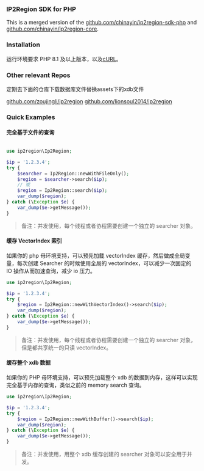 ### IP2Region SDK for PHP

This is a merged version of the [github.com/chinayin/ip2region-sdk-php](https://github.com/chinayin/ip2region-sdk-php) and [github.com/chinayin/ip2region-core](https://github.com/chinayin/ip2region-core-php).


### Installation

运行环境要求 PHP 8.1 及以上版本，以及[cURL](http://php.net/manual/zh/book.curl.php)。


### Other relevant Repos

定期去下面的仓库下载数据库文件替换assets下的xdb文件

[github.com/zoujingli/ip2region](https://github.com/zoujingli/ip2region)
[github.com/lionsoul2014/ip2region](https://github.com/lionsoul2014/ip2region)


### Quick Examples

#### 完全基于文件的查询

```php

use ip2region\Ip2Region;

$ip = '1.2.3.4';
try {
    $searcher = Ip2Region::newWithFileOnly();
    $region = $searcher->search($ip);
    // 或
    $region = Ip2Region::search($ip);
    var_dump($region);
} catch (\Exception $e) {
    var_dump($e->getMessage());
}
```

> 备注：并发使用，每个线程或者协程需要创建一个独立的 searcher 对象。

#### 缓存 VectorIndex 索引

如果你的 php 母环境支持，可以预先加载 vectorIndex 缓存，然后做成全局变量，每次创建 Searcher 的时候使用全局的
vectorIndex，可以减少一次固定的 IO 操作从而加速查询，减少 io 压力。

```php
use ip2region\Ip2Region;

$ip = '1.2.3.4';
try {
    $region = Ip2Region::newWithVectorIndex()->search($ip);
    var_dump($region);
} catch (\Exception $e) {
    var_dump($e->getMessage());
}
```

> 备注：并发使用，每个线程或者协程需要创建一个独立的 searcher 对象，但是都共享统一的只读 vectorIndex。

#### 缓存整个 xdb 数据

如果你的 PHP 母环境支持，可以预先加载整个 xdb 的数据到内存，这样可以实现完全基于内存的查询，类似之前的 memory search 查询。

```php
use ip2region\Ip2Region;

$ip = '1.2.3.4';
try {
    $region = Ip2Region::newWithBuffer()->search($ip);
    var_dump($region);
} catch (\Exception $e) {
    var_dump($e->getMessage());
}
```

> 备注：并发使用，用整个 xdb 缓存创建的 searcher 对象可以安全用于并发。
